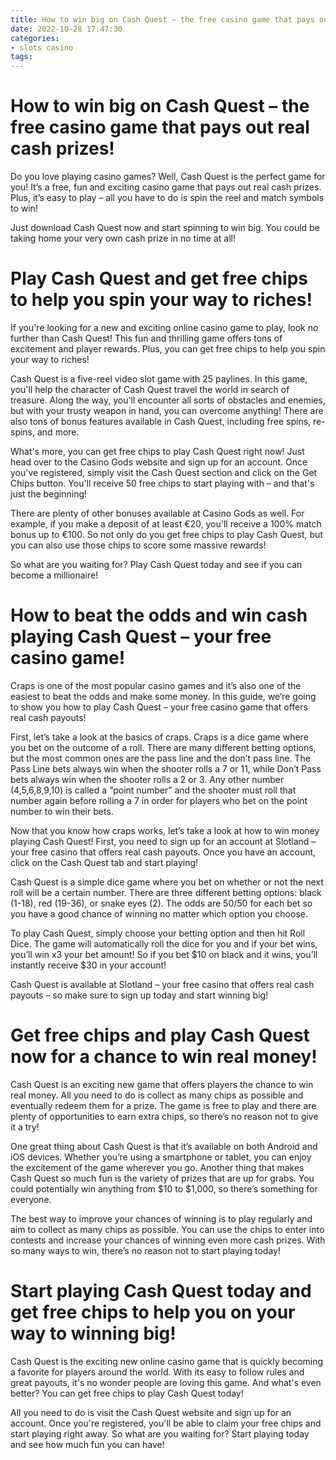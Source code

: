 ```yaml
---
title: How to win big on Cash Quest – the free casino game that pays out real cash prizes!
date: 2022-10-28 17:47:30
categories:
- slots casino
tags:
---
```



#  How to win big on Cash Quest – the free casino game that pays out real cash prizes!

Do you love playing casino games? Well, Cash Quest is the perfect game for you! It’s a free, fun and exciting casino game that pays out real cash prizes. Plus, it’s easy to play – all you have to do is spin the reel and match symbols to win!

Just download Cash Quest now and start spinning to win big. You could be taking home your very own cash prize in no time at all!

#  Play Cash Quest and get free chips to help you spin your way to riches!

If you're looking for a new and exciting online casino game to play, look no further than Cash Quest! This fun and thrilling game offers tons of excitement and player rewards. Plus, you can get free chips to help you spin your way to riches!

Cash Quest is a five-reel video slot game with 25 paylines. In this game, you'll help the character of Cash Quest travel the world in search of treasure. Along the way, you'll encounter all sorts of obstacles and enemies, but with your trusty weapon in hand, you can overcome anything! There are also tons of bonus features available in Cash Quest, including free spins, re-spins, and more.

What's more, you can get free chips to play Cash Quest right now! Just head over to the Casino Gods website and sign up for an account. Once you've registered, simply visit the Cash Quest section and click on the Get Chips button. You'll receive 50 free chips to start playing with – and that's just the beginning!

There are plenty of other bonuses available at Casino Gods as well. For example, if you make a deposit of at least €20, you'll receive a 100% match bonus up to €100. So not only do you get free chips to play Cash Quest, but you can also use those chips to score some massive rewards!

So what are you waiting for? Play Cash Quest today and see if you can become a millionaire!

#  How to beat the odds and win cash playing Cash Quest – your free casino game!

Craps is one of the most popular casino games and it’s also one of the easiest to beat the odds and make some money. In this guide, we’re going to show you how to play Cash Quest – your free casino game that offers real cash payouts!

First, let’s take a look at the basics of craps. Craps is a dice game where you bet on the outcome of a roll. There are many different betting options, but the most common ones are the pass line and the don’t pass line. The Pass Line bets always win when the shooter rolls a 7 or 11, while Don’t Pass bets always win when the shooter rolls a 2 or 3. Any other number (4,5,6,8,9,10) is called a “point number” and the shooter must roll that number again before rolling a 7 in order for players who bet on the point number to win their bets.

Now that you know how craps works, let’s take a look at how to win money playing Cash Quest! First, you need to sign up for an account at Slotland – your free casino that offers real cash payouts. Once you have an account, click on the Cash Quest tab and start playing!

Cash Quest is a simple dice game where you bet on whether or not the next roll will be a certain number. There are three different betting options: black (1-18), red (19-36), or snake eyes (2). The odds are 50/50 for each bet so you have a good chance of winning no matter which option you choose.

To play Cash Quest, simply choose your betting option and then hit Roll Dice. The game will automatically roll the dice for you and if your bet wins, you’ll win x3 your bet amount! So if you bet $10 on black and it wins, you’ll instantly receive $30 in your account!

Cash Quest is available at Slotland – your free casino that offers real cash payouts – so make sure to sign up today and start winning big!

#  Get free chips and play Cash Quest now for a chance to win real money!

Cash Quest is an exciting new game that offers players the chance to win real money. All you need to do is collect as many chips as possible and eventually redeem them for a prize. The game is free to play and there are plenty of opportunities to earn extra chips, so there’s no reason not to give it a try!

One great thing about Cash Quest is that it’s available on both Android and iOS devices. Whether you’re using a smartphone or tablet, you can enjoy the excitement of the game wherever you go. Another thing that makes Cash Quest so much fun is the variety of prizes that are up for grabs. You could potentially win anything from $10 to $1,000, so there’s something for everyone.

The best way to improve your chances of winning is to play regularly and aim to collect as many chips as possible. You can use the chips to enter into contests and increase your chances of winning even more cash prizes. With so many ways to win, there’s no reason not to start playing today!

#  Start playing Cash Quest today and get free chips to help you on your way to winning big!

Cash Quest is the exciting new online casino game that is quickly becoming a favorite for players around the world. With its easy to follow rules and great payouts, it's no wonder people are loving this game. And what's even better? You can get free chips to play Cash Quest today!

All you need to do is visit the Cash Quest website and sign up for an account. Once you're registered, you'll be able to claim your free chips and start playing right away. So what are you waiting for? Start playing today and see how much fun you can have!
